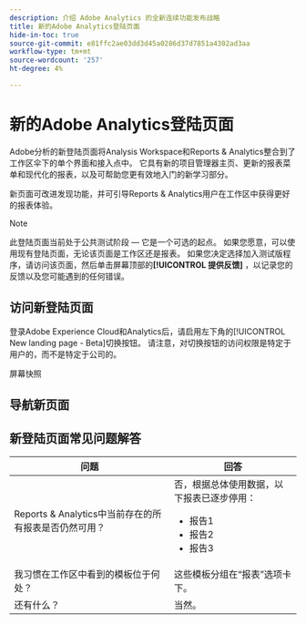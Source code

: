 ```yaml
---
description: 介绍 Adobe Analytics 的全新连续功能发布战略
title: 新的Adobe Analytics登陆页面
hide-in-toc: true
source-git-commit: e81ffc2ae03dd3d45a0286d37d7851a4302ad3aa
workflow-type: tm+mt
source-wordcount: '257'
ht-degree: 4%

---
```


# 新的Adobe Analytics登陆页面

Adobe分析的新登陆页面将Analysis Workspace和Reports &amp; Analytics整合到了工作区伞下的单个界面和接入点中。 它具有新的项目管理器主页、更新的报表菜单和现代化的报表，以及可帮助您更有效地入门的新学习部分。

新页面可改进发现功能，并可引导Reports &amp; Analytics用户在工作区中获得更好的报表体验。

>[!NOTE]
>
>此登陆页面当前处于公共测试阶段 — 它是一个可选的起点。 如果您愿意，可以使用现有登陆页面，无论该页面是工作区还是报表。 如果您决定选择加入测试版程序，请访问该页面，然后单击屏幕顶部的&#x200B;**[!UICONTROL 提供反馈]** ，以记录您的反馈以及您可能遇到的任何错误。

## 访问新登陆页面

登录Adobe Experience Cloud和Analytics后，请启用左下角的[!UICONTROL New landing page - Beta]切换按钮。 请注意，对切换按钮的访问权限是特定于用户的，而不是特定于公司的。

屏幕快照

## 导航新页面



## 新登陆页面常见问题解答

| 问题 | 回答 |
| --- | --- |
| Reports &amp; Analytics中当前存在的所有报表是否仍然可用？ | 否，根据总体使用数据，以下报表已逐步停用： <ul><li>报告1</li><li>报告2</li><li>报告3 </li></ul> |
| 我习惯在工作区中看到的模板位于何处？ | 这些模板分组在“报表”选项卡下。 |
| 还有什么？ | 当然。 |